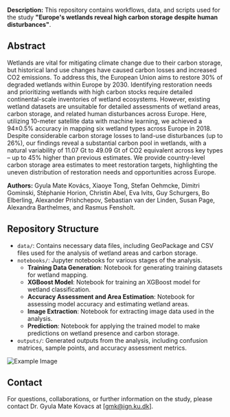 
**Description:** This repository contains workflows, data, and scripts used for the study **"Europe's wetlands reveal high carbon storage despite human disturbances"**. 

## Abstract

Wetlands are vital for mitigating climate change due to their carbon storage, but historical land use changes have caused carbon losses and increased CO2 emissions. To address this, the European Union aims to restore 30% of degraded wetlands within Europe by 2030. Identifying restoration needs and prioritizing wetlands with high carbon stocks require detailed continental-scale inventories of wetland ecosystems. However, existing wetland datasets are unsuitable for detailed assessments of wetland areas, carbon storage, and related human disturbances across Europe. Here, utilizing 10-meter satellite data with machine learning, we achieved a 94±0.5% accuracy in mapping six wetland types across Europe in 2018. Despite considerable carbon storage losses to land-use disturbances (up to 26%), our findings reveal a substantial carbon pool in wetlands, with a natural variability of 11.07 Gt to 49.09 Gt of CO2 equivalent across key types – up to 45% higher than previous estimates. We provide country-level carbon storage area estimates to meet restoration targets, highlighting the uneven distribution of restoration needs and opportunities across Europe.

**Authors:** Gyula Mate Kovács, Xiaoye Tong, Stefan Oehmcke, Dimitri Gominski, Stéphanie Horion, Christin Abel, Eva Ivits, Guy Schurgers, Bo Elberling, Alexander Prishchepov, Sebastian van der Linden, Susan Page, Alexandra Barthelmes, and Rasmus Fensholt.

## Repository Structure

- `data/`: Contains necessary data files, including GeoPackage and CSV files used for the analysis of wetland areas and carbon storage.
- `notebooks/`: Jupyter notebooks for various stages of the analysis.
  - **Training Data Generation**: Notebook for generating training datasets for wetland mapping.
  - **XGBoost Model**: Notebook for training an XGBoost model for wetland classification.
  - **Accuracy Assessment and Area Estimation**: Notebook for assessing model accuracy and estimating wetland areas.
  - **Image Extraction**: Notebook for extracting image data used in the analysis.
  - **Prediction**: Notebook for applying the trained model to make predictions on wetland presence and carbon storage.
- `outputs/`: Generated outputs from the analysis, including confusion matrices, sample points, and accuracy assessment metrics.

![Example Image](fig1.png)

## Contact

For questions, collaborations, or further information on the study, please contact Dr. Gyula Mate Kovacs at [gmk@ign.ku.dk].
